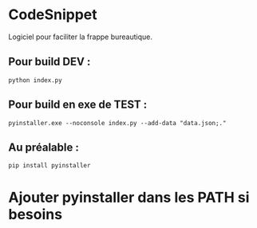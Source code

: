 # CodeSnippet
Logiciel pour faciliter la frappe bureautique.
## Pour build DEV :
```python index.py```
## Pour build en exe de TEST : 
```pyinstaller.exe --noconsole index.py --add-data "data.json;."```
## Au préalable :
```pip install pyinstaller```
# Ajouter pyinstaller dans les PATH si besoins